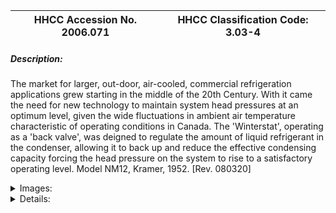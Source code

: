 | **HHCC Accession No. 2006.071** |**HHCC Classification Code:  3.03-4**|
| ----------- | ----------- |
##### Description:
The market for larger, out-door, air-cooled, commercial refrigeration applications grew starting in the middle of the 20th Century. With it came the need for new technology to maintain system head pressures at an optimum level, given the wide fluctuations in ambient air temperature characteristic of operating conditions in Canada. The 'Winterstat', operating as a 'back valve', was deigned to regulate the amount of liquid refrigerant in the condenser, allowing it to back up and reduce the effective condensing capacity forcing the head pressure on the system to rise to a satisfactory operating level. Model NM12, Kramer, 1952. [Rev. 080320]


<details>
	<summary>Images:</summary>
<div class="gallery gallery-wrapper--full" contenteditable="false" data-is-empty="false" data-translation="Add images" data-columns="6">
<figure class="gallery__item"><a href="#DOMAIN_NAME#gallery/3.03-4.jpg" data-size="2054x1030"><img src="#DOMAIN_NAME#gallery/3.03-4-thumbnail.jpg" alt=""></a></figure>
<figure class="gallery__item"><a href="#DOMAIN_NAME#gallery/3.03-4a.jpg" data-size="2056x1116"><img src="#DOMAIN_NAME#gallery/3.03-4a-thumbnail.jpg" alt=""></a></figure>
</div>
</details>


<details>
	<summary>Details:</summary>

##### Group:
3.03 Refrigerant Flow Controls - NEC

##### Make:
Kramer

##### Manufacturer:
Kramer Trenton Co., Trenton NJ.

##### Model:
NM12

##### Serial No.:
9154

##### Size:
5 x 3 x6' h

##### Weight:
3 lbs.

##### Circa:
1952

##### Rating:
Exhibit, education, and research quality, illustrating mid 20th century approaches to the stabilisation of refrigeration condensing pressure and temperature, used in large air-cooled refrigeration applications operating under widely fluctuating ambient air temperature conditions.

##### Patent Date/Number:


##### Provenance:
From York County (York Region) Ontario, once a rich agricultural hinterlands, attracting early settlement in the last years of the 18th century. Located on the north slopes of the Oak Ridges Moraine, within 20 miles of Toronto, the County would also attract early ex-urban development, to be come a wealthy market place for the emerging household and consumer technologies of the early and mid 20th century. 

This artifact was discovered in the 1950's in the used stock of T. H. Oliver, Refrigeration and Electric Sales and Service, Aurora, Ontario, an early worker in the field of agricultural, industrial and consumer technology.

##### Type and Design:


##### Construction:
Heavy bronze body, 7/* in. sweat connections

##### Material:


##### Special Features:


##### Accessories:


##### Capacities:


##### Performance Characteristics:


##### Operation:


##### Control and Regulation:


##### Targeted Market Segment:


##### Consumer Acceptance:


##### Merchandising:


##### Market Price:


##### Technological Significance:
With the expansion of the market for commercial refrigeration, in the middle years of the 20th century, for example in food stores, processing and warehousing applications, came the need for large multi-pass air cooled condensers. Hastened by water shortages and escalating water costs, air-cooling was seen as the wave of the future, bring with it new challenges in the control of condensing temperature and pressure. 

The 'Winterstat' introduced by Kramer would be representative of one class of response. Acting as a 'back-up' valve it would force liquid to back up in the condenser at a set refrigerant temperature and pressure, effectively reducing condensing capacity and as a result stabilising the refrigerant at the desired pressure. The effect would be similar to that accomplished by the water pressure regulating valve used on water cooled condensers of the period, see ID # 211 and 212

##### Industrial Significance:


##### Socio-economic Significance:


##### Socio-cultural Significance:


##### Donor:
G. Leslie Oliver, The T. H. Oliver HVACR Collection

##### HHCC Storage Location:


##### Tracking:


##### Bibliographic References:
Kramer, 'L' Thermobank, Manual No. TV 320, undated,  Kramer Trenton Co. Trenton N. J.

##### Notes:


##### Related Reports:

</details>
